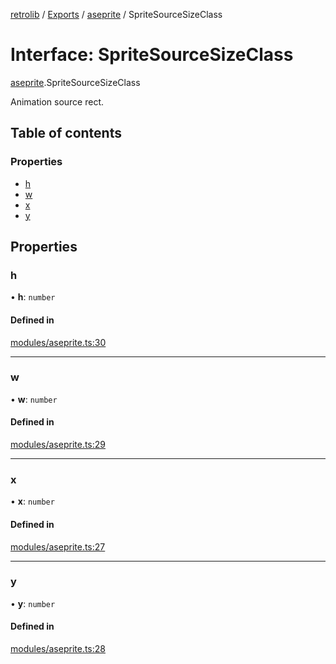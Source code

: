 [retrolib](../README.md) / [Exports](../modules.md) / [aseprite](../modules/aseprite.md) / SpriteSourceSizeClass

# Interface: SpriteSourceSizeClass

[aseprite](../modules/aseprite.md).SpriteSourceSizeClass

Animation source rect.

## Table of contents

### Properties

- [h](aseprite.SpriteSourceSizeClass.md#h)
- [w](aseprite.SpriteSourceSizeClass.md#w)
- [x](aseprite.SpriteSourceSizeClass.md#x)
- [y](aseprite.SpriteSourceSizeClass.md#y)

## Properties

### h

• **h**: `number`

#### Defined in

[modules/aseprite.ts:30](https://github.com/philbgarner/retrolib/blob/2787147/src/modules/aseprite.ts#L30)

___

### w

• **w**: `number`

#### Defined in

[modules/aseprite.ts:29](https://github.com/philbgarner/retrolib/blob/2787147/src/modules/aseprite.ts#L29)

___

### x

• **x**: `number`

#### Defined in

[modules/aseprite.ts:27](https://github.com/philbgarner/retrolib/blob/2787147/src/modules/aseprite.ts#L27)

___

### y

• **y**: `number`

#### Defined in

[modules/aseprite.ts:28](https://github.com/philbgarner/retrolib/blob/2787147/src/modules/aseprite.ts#L28)
